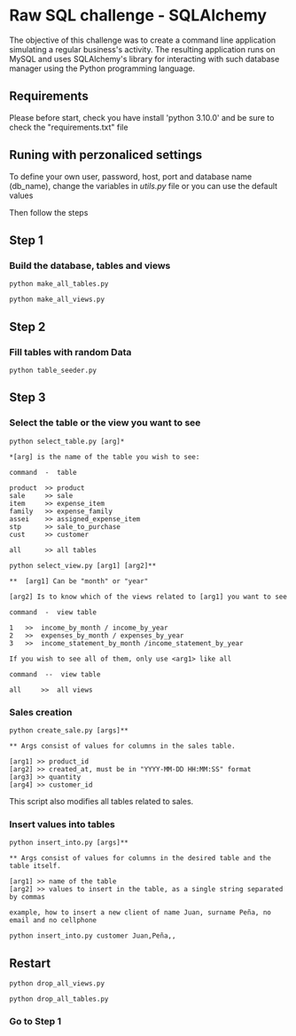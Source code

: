 # Raw SQL challenge - SQLAlchemy

The objective of this challenge was to create a command line application simulating a regular business's activity. The resulting application runs on MySQL and uses SQLAlchemy's library for interacting with such database manager using the Python programming language.

## Requirements

Please before start, check you have install 'python 3.10.0' and be sure to check the "requirements.txt" file

## Runing with perzonaliced settings

To define your own user, password, host, port and database name (db_name), change the variables in *utils.py* file or you can use the default values

Then follow the steps

## Step 1

### Build the database, tables and views

```
python make_all_tables.py

python make_all_views.py
```

## Step 2

### Fill tables with random Data

```
python table_seeder.py
```

## Step 3

### Select the table or the view you want to see

```
python select_table.py [arg]*
```

    *[arg] is the name of the table you wish to see:
    
    command  -  table

    product  >> product 
    sale     >> sale 
    item     >> expense_item 
    family   >> expense_family
    assei    >> assigned_expense_item 
    stp      >> sale_to_purchase
    cust     >> customer
    
    all      >> all tables

```
python select_view.py [arg1] [arg2]**
```

    
    **  [arg1] Can be "month" or "year"

    [arg2] Is to know which of the views related to [arg1] you want to see

    command  -  view table

    1   >>  income_by_month / income_by_year
    2   >>  expenses_by_month / expenses_by_year
    3   >>  income_statement_by_month /income_statement_by_year

    If you wish to see all of them, only use <arg1> like all

    command  --  view table

    all     >>  all views

### Sales creation

```
python create_sale.py [args]**
```

    ** Args consist of values for columns in the sales table.

    [arg1] >> product_id
    [arg2] >> created_at, must be in "YYYY-MM-DD HH:MM:SS" format
    [arg3] >> quantity
    [arg4] >> customer_id

This script also modifies all tables related to sales.

### Insert values into tables

```
python insert_into.py [args]**
```

    ** Args consist of values for columns in the desired table and the table itself.

    [arg1] >> name of the table
    [arg2] >> values to insert in the table, as a single string separated by commas

    example, how to insert a new client of name Juan, surname Peña, no email and no cellphone

```
python insert_into.py customer Juan,Peña,,
```

## Restart

```
python drop_all_views.py

python drop_all_tables.py
```

### Go to Step 1
